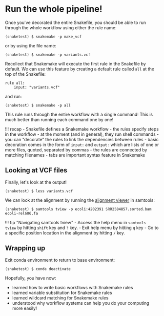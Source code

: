 # Run the whole pipeline!

Once you've decorated the entire Snakefile, you should be able to run through the whole workflow using either the rule name:

```
(snaketest) $ snakemake -p make_vcf
```

or by using the file name:

```
(snaketest) $ snakemake -p variants.vcf
```

Recollect that Snakemake will execute the first rule in the Snakefile by default. We can use this feature by creating a default rule called `all` at the top of the Snakefile:

```
rule all:
    input: "variants.vcf"
```
and run:

```
(snaketest) $ snakemake -p all
```

This rule runs through the entire workflow with a single command! This is much better than running each command one by one!

!!! recap
    - Snakefile defines a Snakemake workflow
    - the rules specify steps in the workflow
    - at the moment (and in general), they run shell commands
    - you can "decorate" the rules to link the dependencies between rules
    - basic decoration comes in the form of `input:` and `output:` which are lists of one or more files, quoted, separated by commas
    - the rules are connected by matching filenames
    - tabs are important syntax feature in Snakemake

## Looking at VCF files

Finally, let's look at the output!

```
(snaketest) $ less variants.vcf
```

We can look at the alignment by running the [alignment viewer](http://samtools.sourceforge.net/tview.shtml) in samtools:
```
(snaketest) $ samtools tview -p ecoli:4202391 SRR2584857.sorted.bam ecoli-rel606.fa
```

!!! tip "Navigating samtools tview"
    - Access the help menu in `samtools tview` by hitting `shift` key and `?` key.
    - Exit help menu by hitting `q` key
    - Go to a specific position location in the alignment by hitting `/` key.

## Wrapping up

Exit conda environment to return to base environment:

```
(snaketest) $ conda deactivate
```

Hopefully, you have now:

- learned how to write basic workflows with Snakemake rules
- learned variable substitution for Snakemake rules
- learned wildcard matching for Snakemake rules
- understood why workflow systems can help you do your computing more easily!
